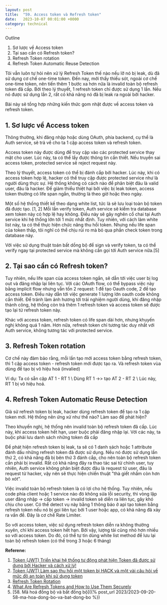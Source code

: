 ```yaml
---
layout: post
title:  "59. Access token và Refresh token"
date:   2023-10-07 00:01:00 +0000
category: technical
---
```

Outline 
1. Sơ lược về Access token
2. Tại sao cần có Refresh token?
3. Refresh Token rotation
4. Refresh Token Automatic Reuse Detection

Tôi vẫn luôn tự hỏi nên xử lý Refresh Token thế nào nếu lỡ nó bị leak, dù đã sử dụng cơ chế one-time token. Đến nay, mới thấy thiếu sót, ngoài cơ chế one-time token, nên tiến thêm 1 bước xa hơn nữa là invalid toàn bộ refresh token đã cấp. Bởi theo lý thuyết, 1 refresh token chỉ được sử dụng 1 lần. Nếu nó được sử dụng lần 2, rất có khả năng nó đã bị leak ra ngoài bởi hacker.

Bài này sẽ tổng hợp những kiến thức gom nhặt được về access token và refresh token.

## 1. Sơ lược về Access token 
Thông thường, khi đăng nhập hoặc dùng OAuth, phía backend, cụ thể là Auth service, sẽ trả về cho ta 1 cặp access token và refresh token. 

Access token này được dùng để truy cập vào các protected service thay mặt cho user. Lúc này, ta có thể lấy được thông tin cần thiết. Nếu truyền sai access token, protected service sẽ reject request này. 

Theo lý thuyết, access token có thể bị đánh cắp bởi hacker. Lúc này, khi có access token hợp lệ, hacker có thể truy cập được protected service như là người dùng thực sự. Hệ thống không có cách nào để phân biệt đâu là valid user, đâu là hacker. Để giảm thiểu thiệt hại bởi việc bị leak token, access token thường có life span ngắn, thường là theo giờ hoặc theo ngày. 

Một số hệ thống thiết kế theo dạng white list, tức là sẽ lưu loại toàn bộ token đã được tạo. [1, 2] Mỗi lần verify token, Auth service sẽ kiểm tra database xem token này có hợp lệ hay không. Điều này sẽ gây nghẽn cổ chai tại Auth service khi hệ thống lớn tới 1 mức nhất định. Tuy nhiên, với cách làm white list này, ta có thể thực hiện chức năng thu hồi token. Nhưng nếu life span của token thấp, tôi nghĩ có thể chịu rủi ro mà bỏ qua phần check token trong database này.

Với việc sử dụng thuật toán bất dồng bộ để sign và verify token, ta có thể verify ngay tại protected service mà không cần gọi tới Auth service nữa.[5]


## 2. Tại sao cần có Refresh token?
Tuy nhiên, nếu life span của access token ngắn, sẽ dẫn tới việc user bị log out và đăng nhập lại liên tục. Với các OAuth flow, có thể bypass việc này bằng implicit flow nhưng vẫn tốn 2 request: 1 để tạo Oauth code, 2 để tạo access token. Điều này dẫn tới việc generate 1 lượng lớn oauth code không cần thiết. Để tránh làm ảnh hương tới trải nghiệm người dùng, khi đăng nhập thành công, hệ thống còn trả thêm 1 refresh token và access token sẽ được tạo lại từ refresh token này.

Khác với access token, refresh token có life span dài hơn, nhưng khuyến nghị không quá 1 năm. Hơn nữa, refresh token chỉ tương tác duy nhất với Auth service, không tương tác với protected service. 

## 3. Refresh Token rotation
Cơ chế này đảm bảo rằng, mỗi lần tạo mới access token bằng refresh token, thì 1 cặp access token - refresh token mới được tạo ra. Và refresh token vùa dùng để tạo bị vô hiệu hoá (invalied)

Ví dụ: Ta có sẵn cặp AT 1 - RT 1 \\
Dùng RT 1 ->> tạo AT 2 - RT 2 \\
Lúc này, RT 1 bị vô hiệu hoá. 

## 4. Refresh Token Automatic Reuse Detection
Giả sử refresh token bị leak, hacker dùng refresh token để tạo ra 1 cặp token mới. Hệ thống nên ứng xử như thế nào? Làm sao để phát hiện?

Theo khuyến nghị, hệ thống nên invalid toàn bộ refresh token đã cấp. Lúc này, khi access token hết hạn, user buộc phải đăng nhập lại. Với các này, ta buộc phải lưu danh sách những token đã cấp

Để phát hiện refresh token bị leak, ta sẽ có 1 danh sách hoặc 1 attribute đánh dấu những refresh token đã được sử dụng. Nếu nó được sử dụng lần thứ 2, có khả năng đã bị bên thứ 3 đánh cắp, cho nên toàn bộ refresh token cần phải bị invalid. Rất có khả năng đây ra thao tác sai từ chính user, tuy nhiên, Auth service không phân biệt được đâu là request từ user, đâu là request từ hacker, vậy nên sẽ thực hiện chiến thuật "thà giết nhầm còn hơn bỏ xót".  

Việc invalid toàn bộ refresh token là có lợi cho hệ thống. Tuy nhiên, nếu code phía client hoặc 1 service nào đó không sửa lỗi security, thì vòng lặp user đăng nhập -> cấp token -> invalid token sẽ diễn ra liên tục, gây khó chịu cho user. Có thể detect vụ này bằng 1 thông báo ở api tạo token bằng refresh token nếu nó bị gọi liên tục bởi 1 user hoặc app, có khả năng đã xảy ra vấn đề. Đây là cơ chế Rate Limiter.

So với access token, việc sử dụng refresh token diễn ra không thường xuyên, chỉ khi access token hết hạn. Bởi vậy, lượng tải cũng nhỏ hơn nhiều so với access token.  Do đó, có thể tự tin dùng white list method để lưu lại toàn bộ refresh token (có thể trong 3 hoặc 6 tháng) 

**Referene:** 
1. [Token (JWT) Triển khai hệ thống tự động phát hiện Token đã được sử dụng bởi Hacker và cách xử lý!](https://www.youtube.com/watch?v=1HHvCfAu008)
2. [Token (JWT) Làm sao thu hồi một token bị HACK và một vài câu hỏi về mức độ an toàn khi sử dụng token](https://www.youtube.com/watch?v=93fTk16-st0)
3. [Refresh Token Rotation](https://auth0.com/docs/secure/tokens/refresh-tokens/refresh-token-rotation)
4. [What Are Refresh Tokens and How to Use Them Securely](https://auth0.com/blog/refresh-tokens-what-are-they-and-when-to-use-them/)
5. [58. Mã hoá đồng bộ và bất đồng bộ]({% post_url 2023/2023-09-20-58-ma-hoa-dong-bo-va-bat-dong-bo %})




